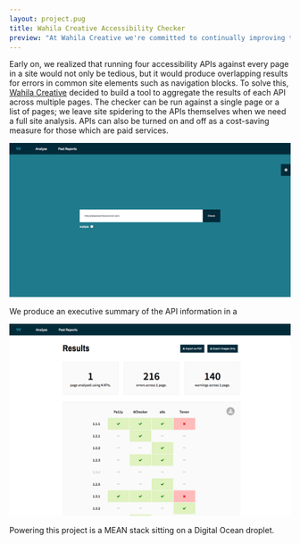 ```yaml
---
layout: project.pug
title: Wahila Creative Accessibility Checker
preview: "At Wahila Creative we're committed to continually improving the availability and accessibility of our websites to all users. We built this internal tool to expedite automated testing, as we use four unique APIs to test WCAG2 compliance."
---
```


Early on, we realized that running four accessibility APIs against every page in a site would not only be tedious, but it would produce overlapping results for errors in common site elements such as navigation blocks. To solve this, [Wahila Creative](http://www.wahilacreative.com) decided to build a tool to aggregate the results of each API across multiple pages. The checker can be run against a single page or a list of pages; we leave site spidering to the APIs themselves when we need a full site analysis. APIs can also be turned on and off as a cost-saving measure for those which are paid services.

![alt text][search]

We produce an executive summary of the API information in a 

![alt text][analysis]

Powering this project is a MEAN stack sitting on a Digital Ocean droplet. 

[search]: /img/accessibility-home.png "Search"
[analysis]: /img/accessibility.png "Analysis"
